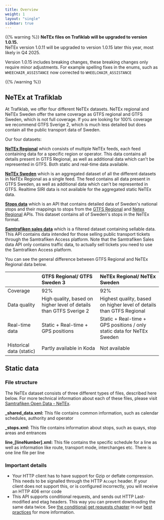```yaml
---
title: Overview
weight: 1
layout: "single"
sidebar: true
---
```

{{% warning %}} **NeTEx files on Trafiklab will be upgraded to version 1.0.15.** <br>
NeTEx version 1.0.11 will be upgraded to version 1.0.15 later this year, most likely in Q4 2025.

Version 1.0.15 includes breaking changes, these breaking changes only require minor adjustments. For example spelling fixes in the enums, such as `WHEECHAIR_ASSISTANCE` now corrected to `WHEELCHAIR_ASSISTANCE`

{{% /warning %}}

## NeTEx at Trafiklab

At Trafiklab, we offer four different NeTEx datasets. NeTEx regional and NeTEx Sweden offer the same coverage as
GTFS regional and GTFS Sweden, which is not full coverage. If you are looking for 100% coverage we recommend
GTFS Sverige 2, which is much less detailed but does contain all the public transport data of Sweden.

Our four datasets:

[**NeTEx Regional**](/api/netex-datasets/netex-regional/) which consists of multiple NeTEx feeds, each feed containing data
  for a specific region or operator. This data contains all details present in GTFS Regional, as well as additional data
  which can't be represented in GTFS. Both static and real-time data available.

[**NeTEx Sweden**](/api/netex-datasets/netex-sweden/) which is an aggregated dataset of all the different datasets in
  NeTEx Regional as a single feed. The feed contains all data present in GTFS Sweden, as well as additional data which
  can't be represented in GTFS. Realtime SIRI data is not available for the aggregated static NeTEx data.

[**Stops data**](/api/netex-datasets/stops-data/) which is an API that contains detailed data of Sweden's national stops
  and their mappings to stops from the [GTFS Regional](/api/gtfs-datasets/gtfs-regional/)
  and [Netex Regional](/api/netex-datasets/netex-regional/) APIs. This dataset contains all of
  Sweden's stops in the NeTEx format.

[**Samtrafiken sales data**](/api/netex-datasets/samtrafiken-sales-data/) which is a filtered dataset containing sellable data. This
API contains data intended for those selling public transport tickets through the Samtrafiken Access platform.
Note that the Samtrafiken Sales data API only contains traffic data, to actually sell tickets you need to use the
Samtrafiken Access platform.

You can see the general difference between GTFS Regional and NeTEx Regional data below.
<div class="wide">

|                          | GTFS Regional/ GTFS Sweden 3                                       | NeTEx Regional/ NeTEx Sweden                                           |
|:-------------------------|:-------------------------------------------------------------------|:-----------------------------------------------------------------------|
| Coverage                 | 92%                                                                | 92%                                                                    |
| Data quality             | High quality, based on higher level of details than GTFS Sverige 2 | Highest quality, based on higher level of details than GTFS Regional   |
| Real-time data           | Static + Real-time + GPS positions                                 | Static + Real-time + GPS positions / only static data for NeTEx Sweden |
| Historical data (static) | Partly available in Koda                                           | Not available                                                          |

</div>

## Static data
### File structure
The NeTEx dataset consists of three different types of files, described here below. For more technical information about each of these files, please
visit [Samtrafiken Open Data - NeTEx](https://samtrafiken.atlassian.net/wiki/spaces/SamtrafikenOpenData/pages/989233182/Samtrafiken+NeTEx+export).

**_shared_data.xml:** 
This file contains common information, such as calendar schedules, authority and operator

**_stops.xml:**
This file contains information about stops, such as quays, stop areas and entrances

**line\_\[lineNumber\].xml:**
This file contains the specific schedule for a line as well as information like route, transport mode, interchanges etc. There
is one line file per line

### Important details

- Your HTTP client has to have support for Gzip or deflate compression. This needs to be signalled through the
  HTTP `Accept` header. If your client does not support this, or is configured incorrectly, you will receive an HTTP 406
  error code
- This API supports conditional requests, and sends out HTTP Last-modified and etag headers. This way you can prevent
  downloading the same data twice.
  See [the conditional get requests chapter](/docs/using-trafiklab-data/best-practices/conditional-get-requests/) in
  our [best practices](/docs/using-trafiklab-data/best-practices/) for more information.